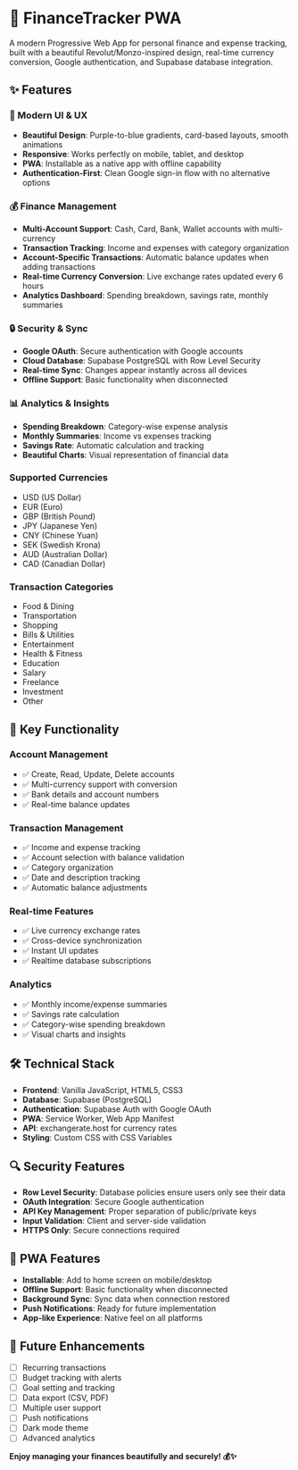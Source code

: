 # 💸 FinanceTracker PWA

A modern Progressive Web App for personal finance and expense tracking, built with a beautiful Revolut/Monzo-inspired design, real-time currency conversion, Google authentication, and Supabase database integration.

## ✨ Features

### 🎨 Modern UI & UX
- **Beautiful Design**: Purple-to-blue gradients, card-based layouts, smooth animations
- **Responsive**: Works perfectly on mobile, tablet, and desktop
- **PWA**: Installable as a native app with offline capability
- **Authentication-First**: Clean Google sign-in flow with no alternative options

### 💰 Finance Management
- **Multi-Account Support**: Cash, Card, Bank, Wallet accounts with multi-currency
- **Transaction Tracking**: Income and expenses with category organization
- **Account-Specific Transactions**: Automatic balance updates when adding transactions
- **Real-time Currency Conversion**: Live exchange rates updated every 6 hours
- **Analytics Dashboard**: Spending breakdown, savings rate, monthly summaries

### 🔒 Security & Sync
- **Google OAuth**: Secure authentication with Google accounts
- **Cloud Database**: Supabase PostgreSQL with Row Level Security
- **Real-time Sync**: Changes appear instantly across all devices
- **Offline Support**: Basic functionality when disconnected

### 📊 Analytics & Insights
- **Spending Breakdown**: Category-wise expense analysis
- **Monthly Summaries**: Income vs expenses tracking
- **Savings Rate**: Automatic calculation and tracking
- **Beautiful Charts**: Visual representation of financial data

### Supported Currencies
- USD (US Dollar)
- EUR (Euro)  
- GBP (British Pound)
- JPY (Japanese Yen)
- CNY (Chinese Yuan)
- SEK (Swedish Krona)
- AUD (Australian Dollar)
- CAD (Canadian Dollar)

### Transaction Categories
- Food & Dining
- Transportation
- Shopping
- Bills & Utilities
- Entertainment
- Health & Fitness
- Education
- Salary
- Freelance
- Investment
- Other

## 🎯 Key Functionality

### Account Management
- ✅ Create, Read, Update, Delete accounts
- ✅ Multi-currency support with conversion
- ✅ Bank details and account numbers
- ✅ Real-time balance updates

### Transaction Management
- ✅ Income and expense tracking
- ✅ Account selection with balance validation
- ✅ Category organization
- ✅ Date and description tracking
- ✅ Automatic balance adjustments

### Real-time Features
- ✅ Live currency exchange rates
- ✅ Cross-device synchronization
- ✅ Instant UI updates
- ✅ Realtime database subscriptions

### Analytics
- ✅ Monthly income/expense summaries
- ✅ Savings rate calculation
- ✅ Category-wise spending breakdown
- ✅ Visual charts and insights

## 🛠️ Technical Stack

- **Frontend**: Vanilla JavaScript, HTML5, CSS3
- **Database**: Supabase (PostgreSQL)
- **Authentication**: Supabase Auth with Google OAuth
- **PWA**: Service Worker, Web App Manifest
- **API**: exchangerate.host for currency rates
- **Styling**: Custom CSS with CSS Variables

## 🔍 Security Features

- **Row Level Security**: Database policies ensure users only see their data
- **OAuth Integration**: Secure Google authentication
- **API Key Management**: Proper separation of public/private keys
- **Input Validation**: Client and server-side validation
- **HTTPS Only**: Secure connections required

## 📱 PWA Features

- **Installable**: Add to home screen on mobile/desktop
- **Offline Support**: Basic functionality when disconnected
- **Background Sync**: Sync data when connection restored
- **Push Notifications**: Ready for future implementation
- **App-like Experience**: Native feel on all platforms

## 🔄 Future Enhancements

- [ ] Recurring transactions
- [ ] Budget tracking with alerts
- [ ] Goal setting and tracking
- [ ] Data export (CSV, PDF)
- [ ] Multiple user support
- [ ] Push notifications
- [ ] Dark mode theme
- [ ] Advanced analytics

**Enjoy managing your finances beautifully and securely! 💰✨**
